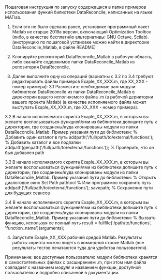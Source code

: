 Пошаговая инструкция по запуску содержащися в папке примеров
использования функий билиотеки DataReconcile, написанных на языке MATlab.

1. Если это не было сделано ранее, установике программный пакет Matlab не старше 2019a версии,
включающий Optimization Toolbox (либо, в качестве бесплатнйо альтернативы: GNU Octave, Scilab).
(инструкцию по пошаговой установке можно найти в директории DataReconcile_Matlab, в файле README)

2. Клонируйте репозиторий DataReconcile_Matlab в рабочую область, либо
скачайте содержимое папки DataReconcile_Matlab из репозитория DataReconcile.

3. Далее выполните одну из операций (вариатны с 3.2 по 3.4 требуют редактировать
файлы примеров Exaple_ХX_ХХХ.m, где ХX_ХХХ - номер примера):
3.1 Разместите необходимые вам модули библиотеки DataReconcile из папки DataReconcile_Matlab
в директории вашего исполняемого файла .m (в рабочей дериктории вашего проекта Matlab)
(в качестве исполняемого файла может выступать Exaple_ХX_ХХХ.m, где ХX_ХХХ - номер примера).

3.2 В начало исполняемого скрипта Exaple_ХX_ХХХ.m, в которым вы желаете воспользоваться функцией/ями из библиотеки 
допишите путь к директории, где созданены/куда клонированы модули из папки DataReconcile_Matlab.
Пример указания пути до библиотеки:
% Добавить один каталог в путь
addpath('/full/path/to/external/functions');
% Добавить каталог и все подпапки
addpath(genpath('/full/path/to/external/functions'));
% Проверить, что он был добавлен
path

3.3 В начало исполняемого скрипта Exaple_ХX_ХХХ.m, в которым вы желаете воспользоваться функцией/ями из библиотеки 
допишите путь к директории, где созданены/куда клонированы модули из папки DataReconcile_Matlab.
Пример указания пути до библиотеки:
% Открыть диалоговое окно Set Path
pathtool
% Или программно сохранить путь
addpath('/full/path/to/external/functions');
savepath; % Сохранение пути для будущих сеансов

3.4 В начало исполняемого скрипта Exaple_ХX_ХХХ.m, в которым вы желаете воспользоваться функцией/ями из библиотеки 
допишите путь к директории, где созданены/куда клонированы модули из папки DataReconcile_Matlab.
Пример указания пути до библиотеки:
% Вызвать функцию, используя ее полный путь
result = fullfile('/path/to/functions', 'function_name')(arguments);

4. Запустите Exaple_ХX_ХХХ рабочей средой Matlab. Результаты работы скрипта можно видеть в 
командной строке Matlab (все результаты тестов печатаются туда для удобства пользователя).


Примечание: все доступные пользователю модули библиотеки хранятся в самостоятельных 
файлах с расширением .m, при этом имя файла совпадает с названием модуля и 
названием функции, доступной пользователю и подробно описанной в документации.
